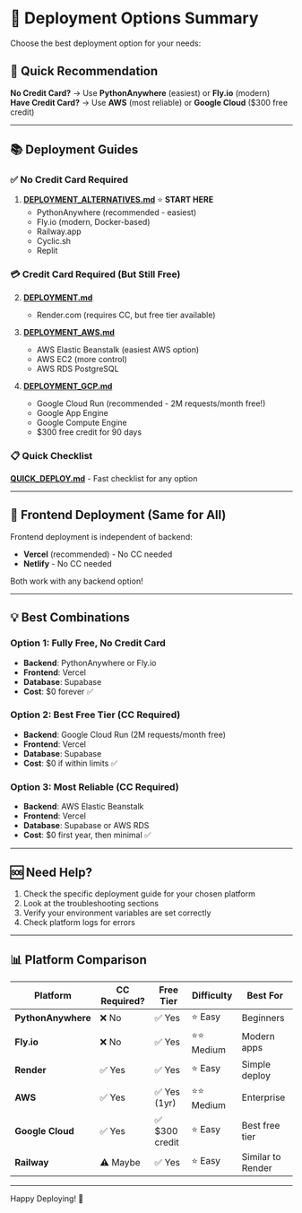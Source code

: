 # 🚀 Deployment Options Summary

Choose the best deployment option for your needs:

## 🎯 Quick Recommendation

**No Credit Card?** → Use **PythonAnywhere** (easiest) or **Fly.io** (modern)  
**Have Credit Card?** → Use **AWS** (most reliable) or **Google Cloud** ($300 free credit)

---

## 📚 Deployment Guides

### ✅ No Credit Card Required

1. **[DEPLOYMENT_ALTERNATIVES.md](./DEPLOYMENT_ALTERNATIVES.md)** ⭐ **START HERE**
   - PythonAnywhere (recommended - easiest)
   - Fly.io (modern, Docker-based)
   - Railway.app
   - Cyclic.sh
   - Replit

### 💳 Credit Card Required (But Still Free)

2. **[DEPLOYMENT.md](./DEPLOYMENT.md)**
   - Render.com (requires CC, but free tier available)

3. **[DEPLOYMENT_AWS.md](./DEPLOYMENT_AWS.md)**
   - AWS Elastic Beanstalk (easiest AWS option)
   - AWS EC2 (more control)
   - AWS RDS PostgreSQL

4. **[DEPLOYMENT_GCP.md](./DEPLOYMENT_GCP.md)**
   - Google Cloud Run (recommended - 2M requests/month free!)
   - Google App Engine
   - Google Compute Engine
   - $300 free credit for 90 days

### 📋 Quick Checklist

**[QUICK_DEPLOY.md](./QUICK_DEPLOY.md)** - Fast checklist for any option

---

## 🎨 Frontend Deployment (Same for All)

Frontend deployment is independent of backend:
- **Vercel** (recommended) - No CC needed
- **Netlify** - No CC needed

Both work with any backend option!

---

## 💡 Best Combinations

### Option 1: Fully Free, No Credit Card
- **Backend**: PythonAnywhere or Fly.io
- **Frontend**: Vercel
- **Database**: Supabase
- **Cost**: $0 forever ✅

### Option 2: Best Free Tier (CC Required)
- **Backend**: Google Cloud Run (2M requests/month free)
- **Frontend**: Vercel
- **Database**: Supabase
- **Cost**: $0 if within limits ✅

### Option 3: Most Reliable (CC Required)
- **Backend**: AWS Elastic Beanstalk
- **Frontend**: Vercel
- **Database**: Supabase or AWS RDS
- **Cost**: $0 first year, then minimal ✅

---

## 🆘 Need Help?

1. Check the specific deployment guide for your chosen platform
2. Look at the troubleshooting sections
3. Verify your environment variables are set correctly
4. Check platform logs for errors

---

## 📊 Platform Comparison

| Platform | CC Required? | Free Tier | Difficulty | Best For |
|----------|-------------|-----------|------------|----------|
| **PythonAnywhere** | ❌ No | ✅ Yes | ⭐ Easy | Beginners |
| **Fly.io** | ❌ No | ✅ Yes | ⭐⭐ Medium | Modern apps |
| **Render** | ✅ Yes | ✅ Yes | ⭐ Easy | Simple deploy |
| **AWS** | ✅ Yes | ✅ Yes (1yr) | ⭐⭐ Medium | Enterprise |
| **Google Cloud** | ✅ Yes | ✅ $300 credit | ⭐ Easy | Best free tier |
| **Railway** | ⚠️ Maybe | ✅ Yes | ⭐ Easy | Similar to Render |

---

Happy Deploying! 🎉


